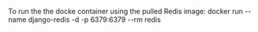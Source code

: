 To run the the docke container using the pulled Redis image:
docker run --name django-redis -d -p 6379:6379 --rm redis
